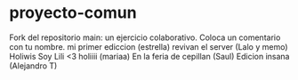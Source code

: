 # proyecto-comun
Fork del repositorio main: un ejercicio colaborativo.
Coloca un comentario con tu nombre.
mi primer ediccion (estrella) 
revivan el server (Lalo y memo)
Holiwis Soy Lili <3
holiiii (mariaa)
En la feria de cepillan (Saul)
Edicion insana (Alejandro T)
